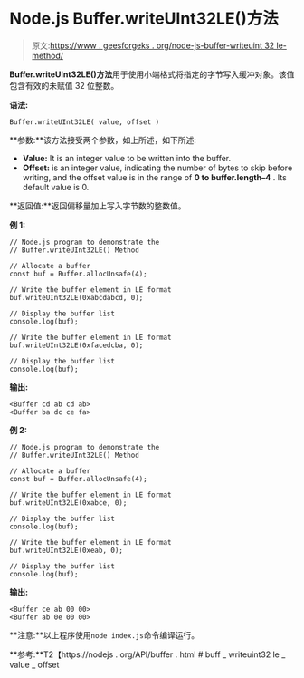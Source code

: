 # Node.js Buffer.writeUInt32LE()方法

> 原文:[https://www . geesforgeks . org/node-js-buffer-writeuint 32 le-method/](https://www.geeksforgeeks.org/node-js-buffer-writeuint32le-method/)

**Buffer.writeUInt32LE()方法**用于使用小端格式将指定的字节写入缓冲对象。该值包含有效的未赋值 32 位整数。

**语法:**

```
Buffer.writeUInt32LE( value, offset )
```

**参数:**该方法接受两个参数，如上所述，如下所述:

*   **Value:** It is an integer value to be written into the buffer.
*   **Offset:** is an integer value, indicating the number of bytes to skip before writing, and the offset value is in the range of **0 to buffer.length–4** . Its default value is 0.

**返回值:**返回偏移量加上写入字节数的整数值。

**例 1:**

```
// Node.js program to demonstrate the  
// Buffer.writeUInt32LE() Method

// Allocate a buffer
const buf = Buffer.allocUnsafe(4);

// Write the buffer element in LE format
buf.writeUInt32LE(0xabcdabcd, 0);

// Display the buffer list
console.log(buf);

// Write the buffer element in LE format
buf.writeUInt32LE(0xfacedcba, 0);

// Display the buffer list
console.log(buf);
```

**输出:**

```
<Buffer cd ab cd ab>
<Buffer ba dc ce fa>

```

**例 2:**

```
// Node.js program to demonstrate the  
// Buffer.writeUInt32LE() Method

// Allocate a buffer
const buf = Buffer.allocUnsafe(4);

// Write the buffer element in LE format
buf.writeUInt32LE(0xabce, 0);

// Display the buffer list
console.log(buf);

// Write the buffer element in LE format
buf.writeUInt32LE(0xeab, 0);

// Display the buffer list
console.log(buf);
```

**输出:**

```
<Buffer ce ab 00 00>
<Buffer ab 0e 00 00>

```

**注意:**以上程序使用`node index.js`命令编译运行。

**参考:**T2【https://nodejs . org/API/buffer . html # buff _ writeuint32 le _ value _ offset